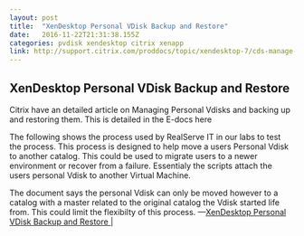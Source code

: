 ```yaml
---
layout: post
title:  "XenDesktop Personal VDisk Backup and Restore"
date:   2016-11-22T21:31:38.155Z
categories: pvdisk xendesktop citrix xenapp
link: http://support.citrix.com/proddocs/topic/xendesktop-7/cds-manage-personal-vdisks.html
---
```


## XenDesktop Personal VDisk Backup and Restore

Citrix have an detailed article on Managing Personal Vdisks and backing up and restoring them.
This is detailed in the E-docs here

The following shows the process used by RealServe IT in our labs to test the process.
This process is designed to help move a users Personal Vdisk to another catalog.
This could be used to migrate users to a newer environment or recover from a failure.
Essentialy the scripts attach the users personal Vdisk to another Virtual Machine.

The document says the personal Vdisk can only be moved however to a catalog with a master related to the original catalog the Vdisk started life from. This could limit the flexibilty of this process. &#x2014;[XenDesktop Personal VDisk Backup and Restore | ](https://realserveit.wordpress.com/2014/08/19/xendesktop-personal-vdisk-backup-and-restore/)
